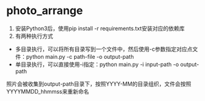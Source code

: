 # photo_arrange

1. 安装Python3后，使用pip install -r requirements.txt安装对应的依赖库
2. 有两种执行方式
  - 多目录执行，可以将所有目录写到一个文件中，然后使用-c参数指定对应点文件：python main.py -c path-file -o output-path
  - 单目录执行，可以直接使用-i指定：python main.py -i input-path -o output-path
  
照片会被收集到output-path目录下，按照YYYY-MM的目录组织，文件会按照YYYYMMDD_hhmmss来重新命名
